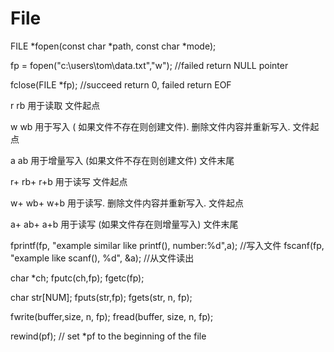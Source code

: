 # File

FILE *fopen(const char *path, const char *mode);

fp = fopen("c:\\users\\tom\\data.txt","w"); //failed return NULL pointer

fclose(FILE *fp);  //succeed return 0, failed return EOF

r	rb	    	用于读取	文件起点

w	wb		    用于写入 ( 如果文件不存在则创建文件). 删除文件内容并重新写入.	文件起点

a	ab		    用于增量写入 (如果文件不存在则创建文件)	文件末尾

r+	rb+	r+b	用于读写	文件起点

w+	wb+	w+b	用于读写. 删除文件内容并重新写入.	文件起点

a+	ab+	a+b	用于读写 (如果文件存在则增量写入)	文件末尾


fprintf(fp, "example similar like printf(), number:%d",a); //写入文件
fscanf(fp, "example like scanf(), %d", &a); //从文件读出

char *ch;
fputc(ch,fp);
fgetc(fp);

char str[NUM]; 
fputs(str,fp);
fgets(str, n, fp);

fwrite(buffer,size, n, fp);
fread(buffer, size, n, fp);

rewind(pf); // set *pf to the beginning of the file
